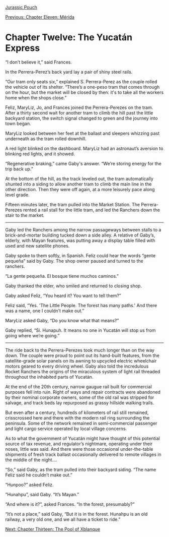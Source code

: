 [Jurassic Pouch](README.md)

[Previous: Chapter Eleven: Mérida](ch11.md)

# Chapter Twelve: The Yucatán Express

“I don’t believe it,” said Frances.

In the Perrera-Perez’s back yard lay a pair of shiny steel rails.

“Our tram only seats six,” explained S. Perrera-Perez as the couple rolled the vehicle out of its shelter. “There’s a one-peso tram that comes through on the hour, but the market will be closed by then: it's to take all the workers home when the shops close.” 

Feliz, MaryLiz, Jo, and Frances joined the Perrera-Perezes on the tram. After a thirty second wait for another tram to climb the hill past the little backyard station, the switch signal changed to green and the journey into town began.

MaryLiz looked between her feet at the ballast and sleepers whizzing past underneath as the tram rolled downhill. 

A red light blinked on the dashboard. MaryLiz had an astronaut’s aversion to blinking red lights, and it showed.

“Regenerative braking,” came Gaby's answer. “We’re storing energy for the trip back up.”

At the bottom of the hill, as the track leveled out, the tram automatically shunted into a siding to allow another tram to climb the main line in the other direction. Then they were off again, at a more leisurely pace along level grade.

Fifteen minutes later, the tram pulled into the Market Station. The Perrera-Perezes rented a rail stall for the little tram, and led the Ranchers down the stair to the market.

***

Gaby led the Ranchers among the narrow passageways between stalls to a brick-and-mortar building tucked down a side alley. A relative of Gaby’s, elderly, with Mayan features, was putting away a display table filled with used and new satellite phones.

Gaby spoke to them softly, in Spanish. Feliz could hear the words “gente pequeña” said by Gaby. The shop owner paused and turned to the ranchers.

“La gente pequeña. El bosque tiene muchos caminos.”

Gaby thanked the elder, who smiled and returned to closing shop.

Gaby asked Feliz, “You heard it? You want to tell them?”

Feliz said, “Yes. 'The Little People. The forest has many paths.' And there was a name, one I couldn’t make out.”

MaryLiz asked Gaby, “Do you know what that means?”

Gaby replied, “Si. Hunapuh. It means no one in Yucatán will stop us from going where we’re going.”

***

The ride back to the Perrera-Perezes took much longer than on the way down. The couple were proud to point out its hand-built features, from the satellite-grade solar panels on its awning to upcycled electric wheelchair motors geared to every driving wheel. Gaby also told the incredulous Rocket Ranchers the origins of the miraculous system of light rail threaded throughout the inhabited parts of Yucatán. 

At the end of the 20th century, narrow gaugue rail built for commercial purposes fell into ruin. Right of ways and repair contracts were abandoned by their nominal corporate owners, some of the old rail was stripped for salvage, and track beds lay repurposed as grassy hillside walking trails.

But even after a century, hundreds of kilometers of rail still remained, crisscrossed here and there with the modern rail ring surrounding the peninsula. Some of the network remained in semi-commercial passenger and light cargo service operated by local village concerns. 
 
As to what the government of Yucatán might have thought of this potential source of tax revenue, and regulator’s nightmare, operating under their noses, little was said. And there were those occasional under-the-table shipments of fresh track ballast occasionally delivered to remote villages in the middle of the night....

“So,” said Gaby, as the tram pulled into their backyard siding. “The name Feliz said he couldn’t make out.”

“Hunpoo?” asked Feliz.

“Hunahpu”, said Gaby. “It’s Mayan.”

“And where is it?”, asked Frances. “In the forest, presumably?”

“It’s not a place,” said Gaby, “But it is in the forest. Hunahpu is an old railway, a very old one, and we all have a ticket to ride.”

[Next: Chapter Thirteen: The Pool of Xblanque](ch13.md)
